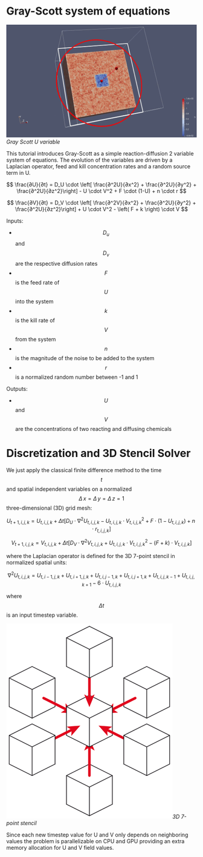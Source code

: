 # Gray-Scott system of equations 

![Gray Scott solver](./images/gray-scott.gif)
*Gray Scott U variable*

This tutorial introduces Gray-Scott as a simple reaction-diffusion 2 variable system of equations.
The evolution of the variables are driven by a Laplacian operator, feed and kill concentration rates and a random source term in U.

$$ \frac{∂U}{∂t} = D_U \cdot \left[ \frac{∂^2U}{∂x^2} + \frac{∂^2U}{∂y^2} + \frac{∂^2U}{∂z^2}\right] - U \cdot V^2 + F \cdot (1-U) + n \cdot r $$

$$ \frac{∂V}{∂t} = D_V \cdot \left[ \frac{∂^2V}{∂x^2} + \frac{∂^2U}{∂y^2} + \frac{∂^2U}{∂z^2}\right] + U \cdot V^2 - \left( F + k \right) \cdot V $$

Inputs: 

* $$D_u$$ and $$D_v$$ are the respective diffusion rates
* $$F$$ is the feed rate of $$U$$ into the system
* $$k$$ is the kill rate of $$V$$ from the system
* $$n$$ is the magnitude of the noise to be added to the system
* $$r$$ is a normalized random number between -1 and 1

Outputs: 

* $$U$$ and $$V$$ are the concentrations of two reacting and diffusing chemicals

# Discretization and 3D Stencil Solver

We just apply the classical finite difference method to the time $$t$$ and spatial independent variables on a normalized $$\Delta\,x = \Delta\,y = \Delta\,z = 1$$ three-dimensional (3D) grid mesh: 


$$ U_{t+1, i,j,k} = U_{t, i,j,k} + \Delta t \left [ D_U \cdot \nabla^2 U_{t,i,j,k} - U_{t,i,j,k} \cdot V_{t,i,j,k}^2 + F \cdot (1-U_{t,i,j,k}) + n \cdot r_{t,i,j,k} \right ]$$


$$ V_{t+1, i,j,k} = V_{t, i,j,k} + \Delta t \left [ D_V \cdot \nabla^2 V_{t,i,j,k} + U_{t,i,j,k} \cdot V_{t,i,j,k}^2 - \left ( F + k \right) \cdot V_{t,i,j,k} \right ]$$

where the Laplacian operator is defined for the 3D 7-point stencil in normalized spatial units:

$$ \nabla^2 U_{t,i,j,k} = U_{t,i-1,j,k} + U_{t,i+1,j,k} + U_{t,i,j-1,k} + U_{t,i,j+1,k} + U_{t,i,j,k-1} + U_{t,i,j,k+1} - 6 \cdot U_{t,i,j,k} $$

where $$\Delta t$$ is an input timestep variable.

![3D 7-point stencil](./images/stencil-3D.png)*3D 7-point stencil*

Since each new timestep value for U and V only depends on neighboring values the problem is parallelizable on CPU and GPU providing an extra memory allocation for U and V field values.

